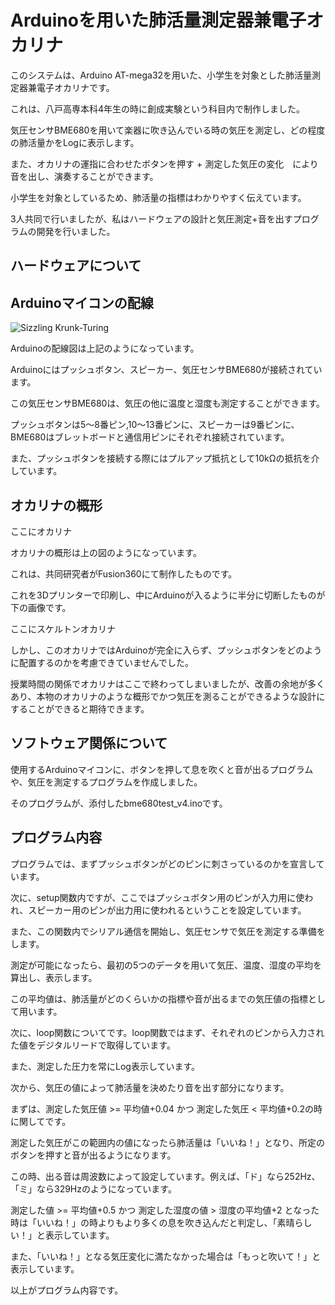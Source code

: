 # Arduinoを用いた肺活量測定器兼電子オカリナ

このシステムは、Arduino AT-mega32を用いた、小学生を対象とした肺活量測定器兼電子オカリナです。

これは、八戸高専本科4年生の時に創成実験という科目内で制作しました。

気圧センサBME680を用いて楽器に吹き込んでいる時の気圧を測定し、どの程度の肺活量かをLogに表示します。

また、オカリナの運指に合わせたボタンを押す + 測定した気圧の変化　により音を出し、演奏することができます。

小学生を対象としているため、肺活量の指標はわかりやすく伝えています。

3人共同で行いましたが、私はハードウェアの設計と気圧測定+音を出すプログラムの開発を行いました。


## ハードウェアについて

## Arduinoマイコンの配線

![Sizzling Krunk-Turing](https://github.com/Take-Kai/Arduino-Okarina/assets/169955027/79b46721-4358-486c-ad6b-23472910ab36)

Arduinoの配線図は上記のようになっています。

Arduinoにはプッシュボタン、スピーカー、気圧センサBME680が接続されています。

この気圧センサBME680は、気圧の他に温度と湿度も測定することができます。

プッシュボタンは5〜8番ピン,10〜13番ピンに、スピーカーは9番ピンに、BME680はブレットボードと通信用ピンにそれぞれ接続されています。

また、プッシュボタンを接続する際にはプルアップ抵抗として10kΩの抵抗を介しています。


## オカリナの概形

ここにオカリナ

オカリナの概形は上の図のようになっています。

これは、共同研究者がFusion360にて制作したものです。

これを3Dプリンターで印刷し、中にArduinoが入るように半分に切断したものが下の画像です。

ここにスケルトンオカリナ

しかし、このオカリナではArduinoが完全に入らず、プッシュボタンをどのように配置するのかを考慮できていませんでした。

授業時間の関係でオカリナはここで終わってしまいましたが、改善の余地が多くあり、本物のオカリナのような概形でかつ気圧を測ることができるような設計にすることができると期待できます。




## ソフトウェア関係について

使用するArduinoマイコンに、ボタンを押して息を吹くと音が出るプログラムや、気圧を測定するプログラムを作成しました。

そのプログラムが、添付したbme680test_v4.inoです。


## プログラム内容

プログラムでは、まずプッシュボタンがどのピンに刺さっているのかを宣言しています。

次に、setup関数内ですが、ここではプッシュボタン用のピンが入力用に使われ、スピーカー用のピンが出力用に使われるということを設定しています。

また、この関数内でシリアル通信を開始し、気圧センサで気圧を測定する準備をします。

測定が可能になったら、最初の5つのデータを用いて気圧、温度、湿度の平均を算出し、表示します。

この平均値は、肺活量がどのくらいかの指標や音が出るまでの気圧値の指標として用います。

次に、loop関数についてです。loop関数ではまず、それぞれのピンから入力された値をデジタルリードで取得しています。

また、測定した圧力を常にLog表示しています。

次から、気圧の値によって肺活量を決めたり音を出す部分になります。

まずは、測定した気圧値 >= 平均値+0.04 かつ 測定した気圧 < 平均値+0.2の時に関してです。

測定した気圧がこの範囲内の値になったら肺活量は「いいね！」となり、所定のボタンを押すと音が出るようになります。

この時、出る音は周波数によって設定しています。例えば、「ド」なら252Hz、「ミ」なら329Hzのようになっています。

測定した値 >= 平均値+0.5 かつ 測定した湿度の値 > 湿度の平均値+2 となった時は「いいね！」の時よりもより多くの息を吹き込んだと判定し、「素晴らしい！」と表示しています。

また、「いいね！」となる気圧変化に満たなかった場合は「もっと吹いて！」と表示しています。

以上がプログラム内容です。

